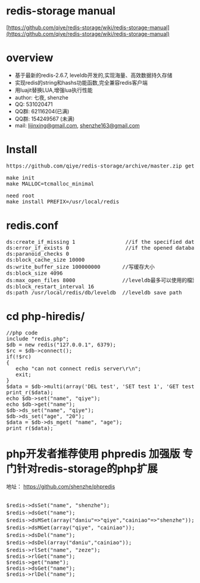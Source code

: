 redis-storage manual
=========
[https://github.com/qiye/redis-storage/wiki/redis-storage-manual](https://github.com/qiye/redis-storage/wiki/redis-storage-manual)

overview
=========
  - 基于最新的redis-2.6.7, leveldb开发的,实现海量、高效数据持久存储
  - 实现redis的string和hashs功能函数,完全兼容redis客户端
  - 用luajit替换LUA,增强lua执行性能
  - author: 七夜, shenzhe
  - QQ: 531020471
  - QQ群: 62116204(已满)
  - QQ群: 154249567 (未满)
  - mail: lijinxing@gmail.com, shenzhe163@gmail.com


Install
=========
<pre>
https://github.com/qiye/redis-storage/archive/master.zip get source code
    
make init
make MALLOC=tcmalloc_minimal

need root
make install PREFIX=/usr/local/redis
</pre>

redis.conf
=========
<pre>
ds:create_if_missing 1                //if the specified database didn't exist will create a new one
ds:error_if_exists 0                  //if the opened database exsits will throw exception
ds:paranoid_checks 0
ds:block_cache_size 10000
ds:write_buffer_size 100000000       //写缓存大小
ds:block_size 4096
ds:max_open_files 8000               //leveldb最多可以使用的檔案數，一個檔案可以儲存 2MB 的資料。
ds:block_restart_interval 16
ds:path /usr/local/redis/db/leveldb  //leveldb save path
</pre>


cd php-hiredis/
=========
<pre>
//php code 
include "redis.php";
$db = new redis("127.0.0.1", 6379);
$rc = $db->connect();
if(!$rc)
{
   echo "can not connect redis server\r\n";
   exit;
}  
$data = $db->multi(array('DEL test', 'SET test 1', 'GET test'));
print_r($data);
echo $db->set("name", "qiye");
echo $db->get("name");
$db->ds_set("name", "qiye");
$db->ds_set("age", "20");
$data = $db->ds_mget( "name", "age");
print_r($data);
</pre>

php开发者推荐使用 phpredis 加强版 专门针对redis-storage的php扩展
=========

地址： https://github.com/shenzhe/phpredis

<pre>

$redis->dsSet("name", "shenzhe");  								//把数据存到leveldb
$redis->dsGet("name");            						 		//从leveldb取出数据, 输出 shenzhe
$redis->dsMSet(array("daniu"=>"qiye","cainiao"=>"shenzhe"));	//批量把数据存到leveldb; keys结构 array("key1"=>"val1", "key2"=>"val2")       
$redis->dsMGet(array("qiye", "cainiao"));       				//批量从leveldb取出数据
$redis->dsDel("name");               							//从leveldb删除数据， $key可以是字符串，也可是key的数组集合（相当于批量删除）
$redis->dsDel(array("daniu","cainiao"));               			//从leveldb删除数据， $key可以是字符串，也可是key的数组集合（相当于批量删除）
$redis->rlSet("name", "zeze");       							//先把数据存到leveldb，再存到redis
$redis->rlGet("name");
$redis->get("name");
$redis->dsGet("name");
$redis->rlDel("name");

</pre>